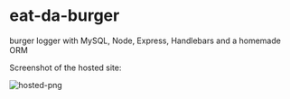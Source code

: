 # eat-da-burger
burger logger with MySQL, Node, Express, Handlebars and a homemade ORM 

Screenshot of the hosted site:

![hosted-png](https://cloud.githubusercontent.com/assets/22712344/25533484/607c3bb4-2bf6-11e7-8614-a98f7acd78e0.png)
